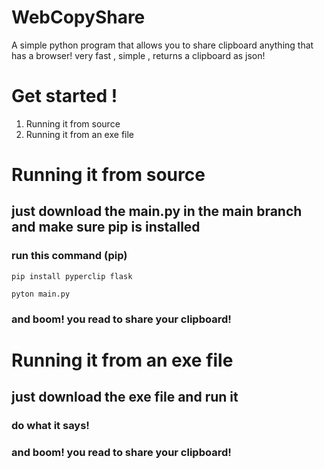 # WebCopyShare

A simple python program that allows you to share clipboard anything that has a browser! very fast , simple , returns a clipboard as json!

# Get started !

 1. Running it from source
 2. Running it from an exe file
 #
 # Running it from source
 ## just download the main.py in the main branch and make sure pip is installed
 ### run this command (pip)
 ```
pip install pyperclip flask
```
 ```
pyton main.py
```
### and boom! you read to share your clipboard!

# Running it from an exe file
## just download the exe file and run it
### do what it says!

### and boom! you read to share your clipboard!
